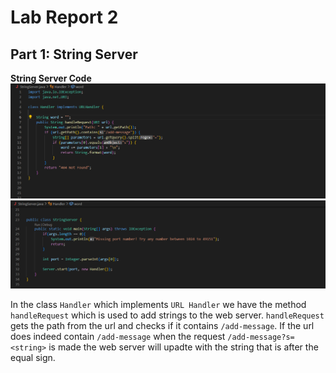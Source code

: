 # Lab Report 2 

## Part 1: String Server

**String Server Code**
![Image](StringServer1.png)
![Image](StringServer2.png)

In the class `Handler` which implements `URL Handler` we have the method `handleRequest` which is used to add strings to the web server. `handleRequest` gets the path from the url and checks if it contains `/add-message`. If the url does indeed contain `/add-message` when the request `/add-message?s=<string>` is made the web server will upadte with the string that is after the equal sign. 
